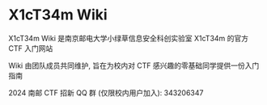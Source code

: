 # X1cT34m Wiki

X1cT34m Wiki 是南京邮电大学小绿草信息安全科创实验室 X1cT34m 的官方 CTF 入门网站

Wiki 由团队成员共同维护, 旨在为校内对 CTF 感兴趣的零基础同学提供一份入门指南

2024 南邮 CTF 招新 QQ 群 (仅限校内用户加入): 343206347
